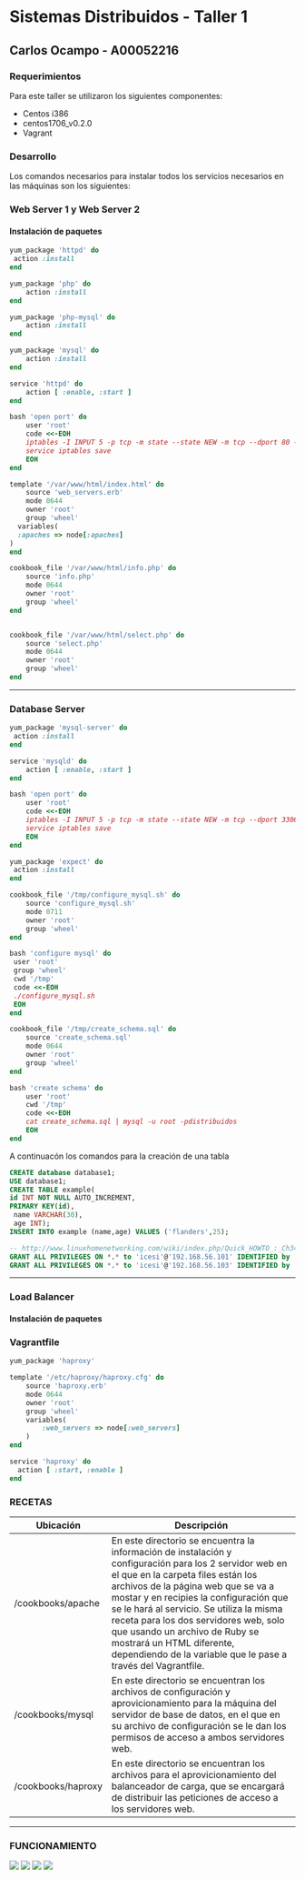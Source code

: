 # Sistemas Distribuidos - Taller 1
## Carlos Ocampo -  A00052216

### **Requerimientos**

Para este taller se utilizaron los siguientes componentes:

* Centos i386
* centos1706_v0.2.0
* Vagrant

### **Desarrollo**

Los comandos necesarios para instalar todos los servicios necesarios en las máquinas son los siguientes:



### **Web Server 1 y Web Server 2**
#### Instalación de paquetes
```ruby
yum_package 'httpd' do
 action :install
end

yum_package 'php' do
    action :install
end

yum_package 'php-mysql' do
    action :install
end

yum_package 'mysql' do
    action :install
end

service 'httpd' do
    action [ :enable, :start ]
end

bash 'open port' do
	user 'root'
	code <<-EOH
	iptables -I INPUT 5 -p tcp -m state --state NEW -m tcp --dport 80 -j ACCEPT
	service iptables save
	EOH
end

template '/var/www/html/index.html' do
	source 'web_servers.erb'
	mode 0644
	owner 'root'
	group 'wheel'
  variables(
  :apaches => node[:apaches]
)
end

cookbook_file '/var/www/html/info.php' do
	source 'info.php'
	mode 0644
	owner 'root'
	group 'wheel'
end


cookbook_file '/var/www/html/select.php' do
	source 'select.php'
	mode 0644
	owner 'root'
	group 'wheel'
end
```
---
### **Database Server**
```ruby
yum_package 'mysql-server' do
 action :install
end

service 'mysqld' do
    action [ :enable, :start ]
end

bash 'open port' do
	user 'root'
	code <<-EOH
	iptables -I INPUT 5 -p tcp -m state --state NEW -m tcp --dport 3306 -j ACCEPT
	service iptables save
	EOH
end

yum_package 'expect' do
 action :install
end

cookbook_file '/tmp/configure_mysql.sh' do
	source 'configure_mysql.sh'
	mode 0711
	owner 'root'
	group 'wheel'
end

bash 'configure mysql' do
 user 'root'
 group 'wheel'
 cwd '/tmp'
 code <<-EOH
 ./configure_mysql.sh
 EOH
end

cookbook_file '/tmp/create_schema.sql' do
	source 'create_schema.sql'
	mode 0644
	owner 'root'
	group 'wheel'
end

bash 'create schema' do
	user 'root'
	cwd '/tmp'
	code <<-EOH
	cat create_schema.sql | mysql -u root -pdistribuidos
	EOH
end
```

A continuacón los comandos para la creación de una tabla

```sql
CREATE database database1;
USE database1;
CREATE TABLE example(
id INT NOT NULL AUTO_INCREMENT,
PRIMARY KEY(id),
 name VARCHAR(30),
 age INT);
INSERT INTO example (name,age) VALUES ('flanders',25);

-- http://www.linuxhomenetworking.com/wiki/index.php/Quick_HOWTO_:_Ch34_:_Basic_MySQL_Configuration
GRANT ALL PRIVILEGES ON *.* to 'icesi'@'192.168.56.101' IDENTIFIED by '12345';
GRANT ALL PRIVILEGES ON *.* to 'icesi'@'192.168.56.103' IDENTIFIED by '12345';
```

---

### **Load Balancer**
#### Instalación de paquetes

### **Vagrantfile**
```ruby
yum_package 'haproxy'

template '/etc/haproxy/haproxy.cfg' do
	source 'haproxy.erb'
	mode 0644
	owner 'root'
	group 'wheel'
	variables(
		:web_servers => node[:web_servers]
	)
end

service 'haproxy' do
  action [ :start, :enable ]
end

```

### **RECETAS**

**Ubicación** | **Descripción**
--- | ---
/cookbooks/apache | En este directorio se encuentra la información de instalación y configuración para los 2 servidor web en el que en la carpeta files están los archivos de la página web que se va a mostar y en recipies la configuración que se le hará al servicio. Se utiliza la misma receta para los dos servidores web, solo que usando un archivo de Ruby se mostrará un HTML diferente, dependiendo de la variable que le pase a través del Vagrantfile. 
/cookbooks/mysql | En este directorio se encuentran los archivos de configuración y aprovicionamiento para la máquina del servidor de base de datos, en el que en su archivo de configuración se le dan los permisos de acceso a ambos servidores web.
/cookbooks/haproxy | En este directorio se encuentran los archivos para el aprovicionamiento del balanceador de carga, que se encargará de distribuir las peticiones de acceso a los servidores web.


--- 
### **FUNCIONAMIENTO**
![][1]
![][2]
![][4]
![][3]



[1]: A00052216/Imagenes/web1.jpeg
[2]: A00052216/Imagenes/web2.jpeg
[3]: A00052216/Imagenes/web3.jpeg
[4]: A00052216/Imagenes/web4.jpeg
